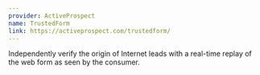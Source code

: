 ```yaml
---
provider: ActiveProspect
name: TrustedForm
link: https://activeprospect.com/trustedform/
---
```

Independently verify the origin of Internet leads with a real-time replay of the web form as seen by the consumer.

